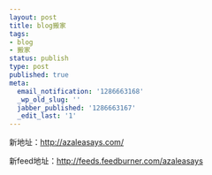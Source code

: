 ```yaml
---
layout: post
title: blog搬家
tags:
- blog
- 搬家
status: publish
type: post
published: true
meta:
  email_notification: '1286663168'
  _wp_old_slug: ''
  jabber_published: '1286663167'
  _edit_last: '1'
---
```

新地址：<a href="http://azaleasays.com/" target="_blank">http://azaleasays.com/</a>

新feed地址：<a href="http://feeds.feedburner.com/azaleasays" target="_blank">http://feeds.feedburner.com/azaleasays</a>
